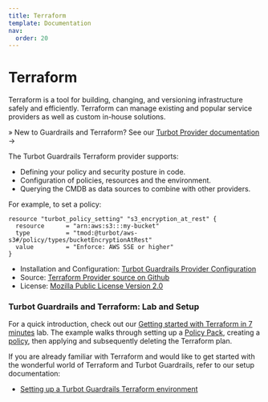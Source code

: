 ```yaml
---
title: Terraform
template: Documentation
nav:
  order: 20
---
```


# Terraform

Terraform is a tool for building, changing, and versioning infrastructure safely
and efficiently. Terraform can manage existing and popular service providers as
well as custom in-house solutions.

<div className="alert alert-info font-weight-bold">
  &raquo; New to Guardrails and Terraform? See our <a href="https://www.terraform.io/docs/providers/turbot/" target="_blank">Turbot Provider documentation</a> &rarr;
</div>

The Turbot Guardrails Terraform provider supports:

- Defining your policy and security posture in code.
- Configuration of policies, resources and the environment.
- Querying the CMDB as data sources to combine with other providers.

For example, to set a policy:

```hcl
resource "turbot_policy_setting" "s3_encryption_at_rest" {
  resource      = "arn:aws:s3:::my-bucket"
  type          = "tmod:@turbot/aws-s3#/policy/types/bucketEncryptionAtRest"
  value         = "Enforce: AWS SSE or higher"
}
```

- Installation and Configuration: [Turbot Guardrails Provider Configuration](reference/terraform/setup)
- Source: [Terraform Provider source on Github](https://github.com/turbot/terraform-provider-turbot)
- License: [Mozilla Public License Version 2.0](https://github.com/turbot/terraform-provider-turbot/blob/master/LICENSE)

### Turbot Guardrails and Terraform: Lab and Setup

For a quick introduction, check out our
[Getting started with Terraform in 7 minutes](7-minute-labs/terraform) lab. The
example walks through setting up a
[Policy Pack](guides/working-with-folders/policy-packs), creating a
[policy](concepts/policies), then applying and subsequently deleting the
Terraform plan.

If you are already familiar with Terraform and would like to get started with
the wonderful world of Terraform and Turbot Guardrails, refer to our setup documentation:

- [Setting up a Turbot Guardrails Terraform environment](reference/terraform/setup)
